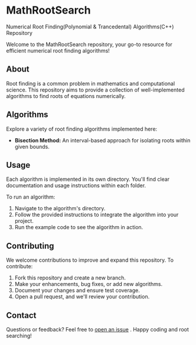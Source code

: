 # MathRootSearch
Numerical Root Finding(Polynomial & Trancedental) Algorithms(C++) Repository


Welcome to the MathRootSearch repository, your go-to resource for efficient numerical root finding algorithms!

## About

Root finding is a common problem in mathematics and computational science. This repository aims to provide a collection of well-implemented algorithms to find roots of equations numerically.

## Algorithms

Explore a variety of root finding algorithms implemented here:


- **Bisection Method:** An interval-based approach for isolating roots within given bounds.


## Usage

Each algorithm is implemented in its own directory. You'll find clear documentation and usage instructions within each folder.

To run an algorithm:
1. Navigate to the algorithm's directory.
2. Follow the provided instructions to integrate the algorithm into your project.
3. Run the example code to see the algorithm in action.

## Contributing

We welcome contributions to improve and expand this repository. To contribute:

1. Fork this repository and create a new branch.
2. Make your enhancements, bug fixes, or add new algorithms.
3. Document your changes and ensure test coverage.
4. Open a pull request, and we'll review your contribution.


## Contact

Questions or feedback? Feel free to [open an issue](https://github.com/yourusername/mathrootsearch/issues) .
Happy coding and root searching!

